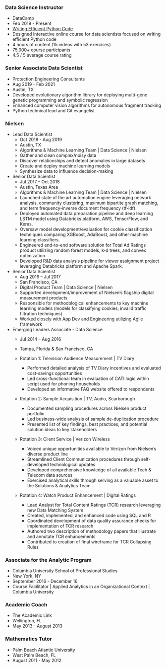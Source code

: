 ### Data Science Instructor
- DataCamp
- Feb 2019 - Present
- [Writing Efficient Python Code](https://www.datacamp.com/courses/writing-efficient-python-code)
- Designed interactive online course for data scientists focused on writing efficient Python code
- 4 hours of content (15 videos with 53 exercises)
- 75,000+ course participants
- 4.5 / 5 average course rating

### Senior Associate Data Scientist
- Protection Engineering Consultants
- Aug 2019 - Feb 2021
- Austin, TX
- Developed evolutionary algorithm library for deploying multi-gene genetic programming and symbolic regression
- Enhanced computer vision algorithms for autonomous fragment tracking
- Python technical lead and Git evangelist

### Nielsen
- Lead Data Scientist
  - Oct 2018 - Aug 2019
  - Austin, TX
  - Algorithms & Machine Learning Team | Data Science | Nielsen
  - Gather and clean complex/noisy data
  - Discover relationships and detect anomalies in large datasets
  - Create and deploy machine learning models
  - Synthesize data to influence decision-making
- Senior Data Scientist
  - Jul 2017 – Oct 2018
  - Austin, Texas Area
  - Algorithms & Machine Learning Team | Data Science | Nielsen
  - Launched state of the art automation engine leveraging network analysis, community clustering, maximum bipartite graph matching, and term frequency-inverse document frequency (tf-idf).
  - Deployed automated data preparation pipeline and deep learning LSTM model using Databricks platform, AWS, TensorFlow, and Keras.
  - Oversaw model development/evaluation for cookie classification techniques comparing XGBoost, AdaBoost, and other machine learning classifiers.
  - Engineered end-to-end software solution for Total Ad Ratings product utilizing random forest models, k-d trees, and convex optimization.
  - Developed R&D data analysis pipeline for viewer assignment project leveraging Databricks platform and Apache Spark.
- Senior Data Scientist
  - Aug 2016 – Jul 2017
  - San Francisco, CA
  - Digital Product Team | Data Science | Nielsen
  - Supported development/improvement of Nielsen’s flagship digital measurement products
  - Responsible for methodological enhancements to key machine learning models
    (models for classifying cookies; invalid traffic filtration techniques)
  - Worked closely with App Dev and Engineering utilizing Agile framework
- Emerging Leaders Associate - Data Science
  - Jul 2014 – Aug 2016
  - Tampa, Florida & San Francisco, CA

  - Rotation 1: Television Audience Measurement | TV Diary
    - Performed detailed analysis of TV Diary incentives and evaluated cost-savings opportunities
    - Led cross-functional team in evaluation of CATI logic within script used for phoning households
    - Developed an informative FAQ website offered to respondents

  - Rotation 2: Sample Acquisition | TV, Audio, Scarborough
    - Documented sampling procedures across Nielsen product portfolio
    - Led business-wide analysis of sample de-duplication procedure
    - Presented list of key findings, best practices, and potential solution ideas to key stakeholders

  - Rotation 3: Client Service | Verizon Wireless
    - Voiced unique opportunities available to Verizon from Nielsen’s diverse product line
    - Streamlined Client Communication procedures through self-developed technological updates
    - Developed comprehensive knowledge of all available Tech & Telecom data sources
    - Exercised analytical skills through serving as a valuable asset to the Solutions & Analytics Team

  - Rotation 4: Watch Product Enhancement | Digital Ratings
    - Lead Analyst for Total Content Ratings (TCR) research leveraging new Data Matching System
    - Created, implemented, and enhanced code using SQL and R
    - Coordinated development of data quality assurance checks for implementation of TCR research
    - Authored two description of methodology papers that illustrate and annotate TCR enhancements
    - Contributed to creation of final wireframe for TCR Collapsing Rules

### Associate for the Analytic Program
- Columbia University School of Professional Studies
- New York, NY
- September 2016 - December 16
- Course Facilitator | Applied Analytics in an Organizational Context | Columbia University

### Academic Coach
- The Academic Link
- Wellington, FL
- May 2013 - August 2013

### Mathematics Tutor
- Palm Beach Atlantic University
- West Palm Beach, FL
- August 2011 - May 2012
